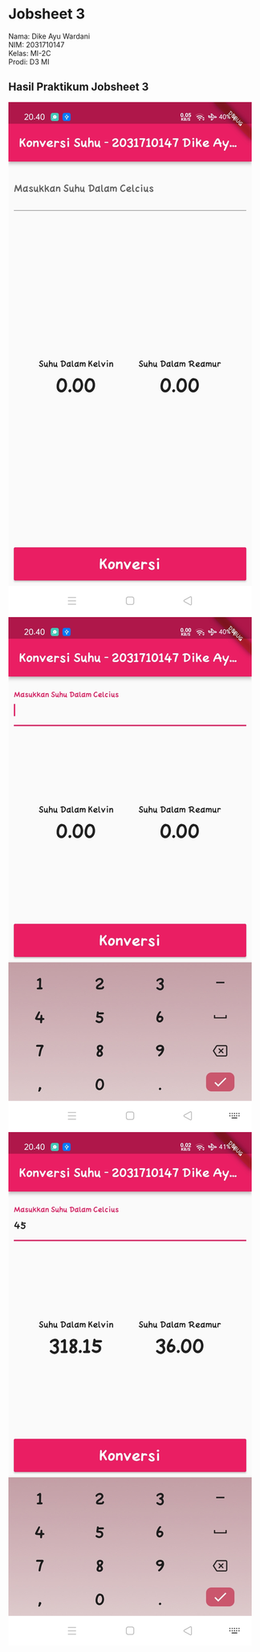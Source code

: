 # Jobsheet 3

Nama: Dike Ayu Wardani <br/>
NIM: 2031710147 <br/>
Kelas: MI-2C <br/>
Prodi: D3 MI <br/>

## Hasil Praktikum Jobsheet 3
![Screenshot Hasil](img/1_hasil.jpg)
![Screenshot Hasil](img/2_hasil.jpg)
![Screenshot Hasil](img/3_hasil.jpg)